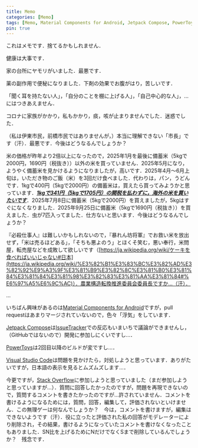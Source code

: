 ```yaml
---
title: Memo
categories: [Memo]
tags: [Memo, Material Components for Android, Jetpack Compose, PowerToys, Visual Studio Code, Stack Overflow]
pin: true
---
```

これはメモです．捨てるかもしれません．

健康は大事です．

家の台所にヤモリがいました．最悪です．

薬の副作用で便秘になりました．下剤の効果でお腹がはり，苦しいです．

「聞く耳を持たない人」，「自分のことを棚に上げる人」，「自己中心的な人」，…にはつきあえません．

コロナに家族がかかり，私もかかり，痰，咳が止まりませんでした．迷惑でした．

（私は伊東市民，前橋市民ではありませんが，）本当に理解できない「市長」です（汗）．最悪です．今後はどうなるんでしょうか？

米の価格が昨年より2倍以上になったので，2025年1月を最後に備蓄米（5kgで2000円，1690円（税抜き））以外の米を買っていません．2025年5月になり，ようやく備蓄米を見かけるようになりましたが，高いです．2025年4月～6月上旬は，いただき物のご飯（米）を3回だけ食べました．代わりは，パン，うどんです．1kgで400円（5kgで2000円）の備蓄米は，買えたら買ってみようかと思っています．<ins>***1kgで341円（5kgで1705円）の関税を払わずに，海外の米を買いたいです***</ins>．2025年7月8日に備蓄米（5kgで2000円）を買えましたが，5kgはすぐになくなりました．2025年9月25日に備蓄米（5kgで1690円（税抜き））を買えました．虫が7匹入ってました．仕方ないと思います．今後はどうなるんでしょうか？

『必殺仕事人』は難しいかもしれないので，『暴れん坊将軍』でお救い米を放出せず，「米は売るほどある」，「そちも悪よのう」とほくそ笑む，悪い奉行，米問屋，転売屋などを成敗して欲しいです（[https://ja.wikipedia.org/wiki/ケーキを食べればいいじゃない#日本](https://ja.wikipedia.org/wiki/%E3%82%B1%E3%83%BC%E3%82%AD%E3%82%92%E9%A3%9F%E3%81%B9%E3%82%8C%E3%81%B0%E3%81%84%E3%81%84%E3%81%98%E3%82%83%E3%81%AA%E3%81%84#%E6%97%A5%E6%9C%AC)）．農業構造転換推進委員会委員長ですか…（汗）．

…

いちばん興味があるのは[Material Components for Android](https://github.com/material-components/material-components-android)ですが，pull requestはあまりマージされていないので，色々「浮気」をしています．

[Jetpack Compose](https://developer.android.com/compose)は[IssueTracker](https://issuetracker.google.com/)での反応もいまいちで議論ができませんし，（GitHubではないので）開発に参加しにくいですし…．

[PowerToys](https://github.com/microsoft/PowerToys)は2回目以降のビルドが変ですし…．

[Visual Studio Code](https://code.visualstudio.com/)は問題を見かけたら，対処しようと思っています．ありがたいですが，日本語の表示を見るとムズムズします…．

今更ですが，[Stack Overflow](https://stackoverflow.com/)に参加しようと思っていました（まだ参加しようと思っていますが…）．質問に回答したかったのですが，問題を再現できないので，質問するコメントを書きたかったのですが…許されていません．コメントを書けるようになるためには，質問，回答，編集して，評価されないといけません．この無理ゲーは何なんでしょうか？　今は，コメントを書けますが，編集はできないようです（汗）．役に立ったと評価された私の回答がモデレーターにより削除され，その結果，書けるようになっていたコメントを書けなくなったこともありました．SN比を上げるためにNだけでなくSまで削除しているんでしょうか？　残念です．